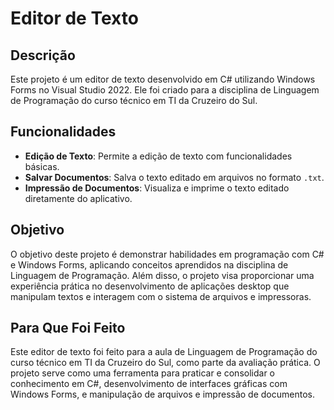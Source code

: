 # Editor de Texto

## Descrição

Este projeto é um editor de texto desenvolvido em C# utilizando Windows Forms no Visual Studio 2022. Ele foi criado para a disciplina de Linguagem de Programação do curso técnico em TI da Cruzeiro do Sul.

## Funcionalidades

- **Edição de Texto**: Permite a edição de texto com funcionalidades básicas.
- **Salvar Documentos**: Salva o texto editado em arquivos no formato `.txt`.
- **Impressão de Documentos**: Visualiza e imprime o texto editado diretamente do aplicativo.

## Objetivo

O objetivo deste projeto é demonstrar habilidades em programação com C# e Windows Forms, aplicando conceitos aprendidos na disciplina de Linguagem de Programação. Além disso, o projeto visa proporcionar uma experiência prática no desenvolvimento de aplicações desktop que manipulam textos e interagem com o sistema de arquivos e impressoras.

## Para Que Foi Feito

Este editor de texto foi feito para a aula de Linguagem de Programação do curso técnico em TI da Cruzeiro do Sul, como parte da avaliação prática. O projeto serve como uma ferramenta para praticar e consolidar o conhecimento em C#, desenvolvimento de interfaces gráficas com Windows Forms, e manipulação de arquivos e impressão de documentos.

